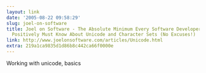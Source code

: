 ```yaml
---
layout: link
date: '2005-08-22 09:58:29'
slug: joel-on-software
title: Joel on Software - The Absolute Minimum Every Software Developer Absolutely,
  Positively Must Know About Unicode and Character Sets (No Excuses!)
link: http://www.joelonsoftware.com/articles/Unicode.html
extra: 219a1ca9835d1d86b8c442ca66f0000e
---
```


Working with unicode, basics